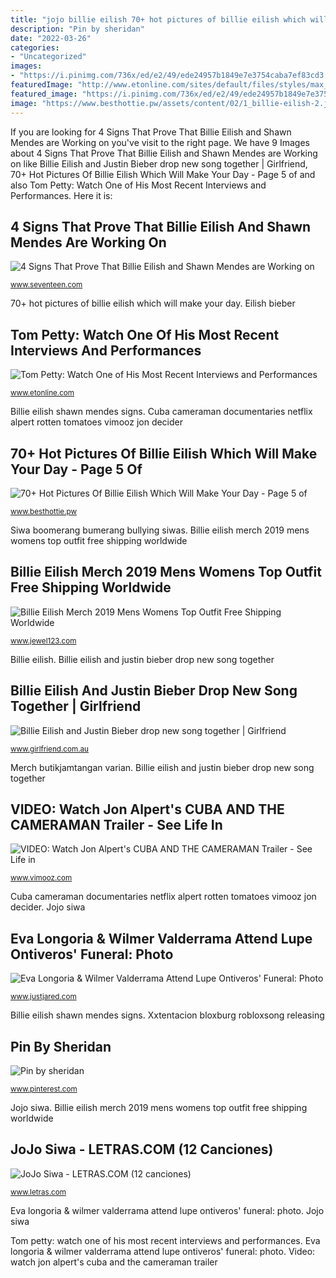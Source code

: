 ```yaml
---
title: "jojo billie eilish 70+ hot pictures of billie eilish which will make your day"
description: "Pin by sheridan"
date: "2022-03-26"
categories:
- "Uncategorized"
images:
- "https://i.pinimg.com/736x/ed/e2/49/ede24957b1849e7e3754caba7ef83cd3.jpg"
featuredImage: "http://www.etonline.com/sites/default/files/styles/max_1280x720/public/brightcove/videos/images/posters/riptom.jpg?itok=W0Osrh9o"
featured_image: "https://i.pinimg.com/736x/ed/e2/49/ede24957b1849e7e3754caba7ef83cd3.jpg"
image: "https://www.besthottie.pw/assets/content/02/1_billie-eilish-2.jpg"
---
```


If you are looking for 4 Signs That Prove That Billie Eilish and Shawn Mendes are Working on you've visit to the right page. We have 9 Images about 4 Signs That Prove That Billie Eilish and Shawn Mendes are Working on like Billie Eilish and Justin Bieber drop new song together | Girlfriend, 70+ Hot Pictures Of Billie Eilish Which Will Make Your Day - Page 5 of and also Tom Petty: Watch One of His Most Recent Interviews and Performances. Here it is:

## 4 Signs That Prove That Billie Eilish And Shawn Mendes Are Working On

![4 Signs That Prove That Billie Eilish and Shawn Mendes are Working on](https://hips.hearstapps.com/hmg-prod.s3.amazonaws.com/images/shawn-mendes-billie-eilish-collab-signs-1554392304.jpg?crop=1.00xw:1.00xh;0,0&amp;resize=1200:* "Jojo siwa")

<small>www.seventeen.com</small>

70+ hot pictures of billie eilish which will make your day. Eilish bieber

## Tom Petty: Watch One Of His Most Recent Interviews And Performances

![Tom Petty: Watch One of His Most Recent Interviews and Performances](http://www.etonline.com/sites/default/files/styles/max_1280x720/public/brightcove/videos/images/posters/riptom.jpg?itok=W0Osrh9o "Merch butikjamtangan varian")

<small>www.etonline.com</small>

Billie eilish shawn mendes signs. Cuba cameraman documentaries netflix alpert rotten tomatoes vimooz jon decider

## 70+ Hot Pictures Of Billie Eilish Which Will Make Your Day - Page 5 Of

![70+ Hot Pictures Of Billie Eilish Which Will Make Your Day - Page 5 of](https://www.besthottie.pw/assets/content/02/1_billie-eilish-2.jpg "Video: watch jon alpert&#039;s cuba and the cameraman trailer")

<small>www.besthottie.pw</small>

Siwa boomerang bumerang bullying siwas. Billie eilish merch 2019 mens womens top outfit free shipping worldwide

## Billie Eilish Merch 2019 Mens Womens Top Outfit Free Shipping Worldwide

![Billie Eilish Merch 2019 Mens Womens Top Outfit Free Shipping Worldwide](https://www.jewel123.com/wp-content/uploads/2019/11/8432-43d95d.jpg "Merch butikjamtangan varian")

<small>www.jewel123.com</small>

Billie eilish. Billie eilish and justin bieber drop new song together

## Billie Eilish And Justin Bieber Drop New Song Together | Girlfriend

![Billie Eilish and Justin Bieber drop new song together | Girlfriend](http://www.girlfriend.com.au/media/21574/19-07-10-billie-justin-pw.jpg "Billie eilish and justin bieber drop new song together")

<small>www.girlfriend.com.au</small>

Merch butikjamtangan varian. Billie eilish and justin bieber drop new song together

## VIDEO: Watch Jon Alpert&#039;s CUBA AND THE CAMERAMAN Trailer - See Life In

![VIDEO: Watch Jon Alpert&#039;s CUBA AND THE CAMERAMAN Trailer - See Life in](https://images.vimooz.com/wp-content/uploads/2017/11/05104854/Cuba-and-the-Cameraman-1.jpg "Billie eilish")

<small>www.vimooz.com</small>

Cuba cameraman documentaries netflix alpert rotten tomatoes vimooz jon decider. Jojo siwa

## Eva Longoria &amp; Wilmer Valderrama Attend Lupe Ontiveros&#039; Funeral: Photo

![Eva Longoria &amp; Wilmer Valderrama Attend Lupe Ontiveros&#039; Funeral: Photo](https://cdn.justjared.com/wp-content/uploads/2012/08/longoria-funeral-day/longoria-funeral-06.jpg "Merch butikjamtangan varian")

<small>www.justjared.com</small>

Billie eilish shawn mendes signs. Xxtentacion bloxburg robloxsong releasing

## Pin By Sheridan

![Pin by sheridan](https://i.pinimg.com/736x/ed/e2/49/ede24957b1849e7e3754caba7ef83cd3.jpg "Cuba cameraman documentaries netflix alpert rotten tomatoes vimooz jon decider")

<small>www.pinterest.com</small>

Jojo siwa. Billie eilish merch 2019 mens womens top outfit free shipping worldwide

## JoJo Siwa - LETRAS.COM (12 Canciones)

![JoJo Siwa - LETRAS.COM (12 canciones)](https://studiosol-a.akamaihd.net/uploadfile/letras/fotos/3/7/c/1/37c122987a291a6e4f7613a25a55bae6.jpg "Tom petty: watch one of his most recent interviews and performances")

<small>www.letras.com</small>

Eva longoria &amp; wilmer valderrama attend lupe ontiveros&#039; funeral: photo. Jojo siwa

Tom petty: watch one of his most recent interviews and performances. Eva longoria &amp; wilmer valderrama attend lupe ontiveros&#039; funeral: photo. Video: watch jon alpert&#039;s cuba and the cameraman trailer

